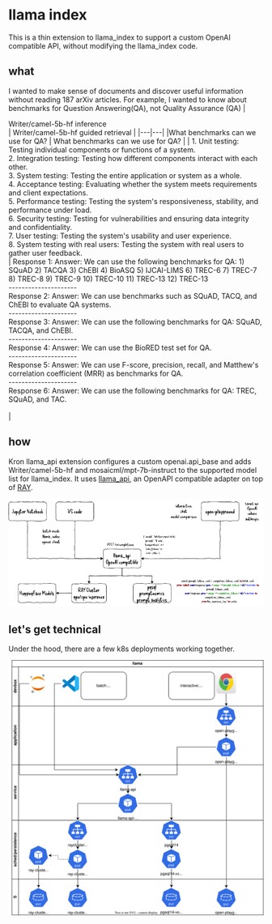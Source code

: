 # llama index
This is a thin extension to llama_index to support a custom OpenAI compatible API, without modifying the llama_index code.

## what
I wanted to make sense of documents and discover useful information without reading 187 arXiv articles. For example, I wanted to know about benchmarks for Question Answering(QA), not Quality Assurance (QA)
|<div style="width:220px"> Writer/camel-5b-hf inference </div> | Writer/camel-5b-hf guided retrieval  |
|---|---|
|What benchmarks can we use for QA? | What benchmarks can we use for QA? |
| 1. Unit testing: Testing individual components or functions of a system. <br>2. Integration testing: Testing how different components interact with each other.<br>3. System testing: Testing the entire application or system as a whole.<br>4. Acceptance testing: Evaluating whether the system meets requirements and client expectations.<br>5. Performance testing: Testing the system's responsiveness, stability, and performance under load.<br>6. Security testing: Testing for vulnerabilities and ensuring data integrity and confidentiality.<br>7. User testing: Testing the system's usability and user experience.<br>8. System testing with real users: Testing the system with real users to gather user feedback.<br> | Response 1: Answer: We can use the following benchmarks for QA: 1) SQuAD 2) TACQA 3) ChEBI 4) BioASQ 5) IJCAI-LIMS 6) TREC-6 7) TREC-7 8) TREC-8 9) TREC-9 10) TREC-10 11) TREC-13 12) TREC-13 <br>\---------------------<br>Response 2: Answer: We can use benchmarks such as SQuAD, TACQ, and ChEBI to evaluate QA systems.<br>\---------------------<br>Response 3: Answer: We can use the following benchmarks for QA: SQuAD, TACQA, and ChEBI.<br>\---------------------<br>Response 4: Answer: We can use the BioRED test set for QA.<br>\---------------------<br>Response 5: Answer: We can use F-score, precision, recall, and Matthew's correlation coefficient (MRR) as benchmarks for QA.<br>\---------------------<br>Response 6: Answer: We can use the following benchmarks for QA: TREC, SQuAD, and TAC. <br><br>| 

## how
Kron llama_api extension configures a custom openai.api_base and adds Writer/camel-5b-hf and mosaicml/mpt-7b-instruct to the supported model list for llama_index. It uses [llama_api](/apps/llama-api/), an OpenAPI compatible adapter on top of [RAY](/config/ray/).

![system architecture](/docs/diagrams/llama-compact.drawio.png "knowledge graph system architecture")

## let's get technical
Under the hood, there are a few k8s deployments working together.

![kron k8s](/docs/diagrams/llama.drawio.svg)